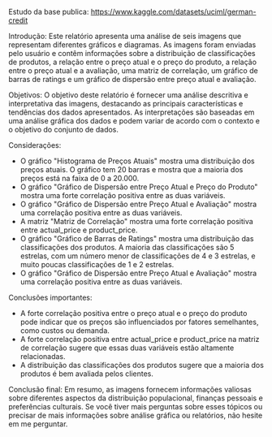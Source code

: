 Estudo da base publica: https://www.kaggle.com/datasets/uciml/german-credit

Introdução:
Este relatório apresenta uma análise de seis imagens que representam diferentes gráficos e diagramas. As imagens foram enviadas pelo usuário e contêm informações sobre a distribuição de classificações de produtos, a relação entre o preço atual e o preço do produto, a relação entre o preço atual e a avaliação, uma matriz de correlação, um gráfico de barras de ratings e um gráfico de dispersão entre preço atual e avaliação.

Objetivos:
O objetivo deste relatório é fornecer uma análise descritiva e interpretativa das imagens, destacando as principais características e tendências dos dados apresentados. As interpretações são baseadas em uma análise gráfica dos dados e podem variar de acordo com o contexto e o objetivo do conjunto de dados.

Considerações:
- O gráfico "Histograma de Preços Atuais" mostra uma distribuição dos preços atuais. O gráfico tem 20 barras e mostra que a maioria dos preços está na faixa de 0 a 20.000.
- O gráfico "Gráfico de Dispersão entre Preço Atual e Preço do Produto" mostra uma forte correlação positiva entre as duas variáveis.
- O gráfico "Gráfico de Dispersão entre Preço Atual e Avaliação" mostra uma correlação positiva entre as duas variáveis.
- A matriz "Matriz de Correlação" mostra uma forte correlação positiva entre actual_price e product_price.
- O gráfico "Gráfico de Barras de Ratings" mostra uma distribuição das classificações dos produtos. A maioria das classificações são 5 estrelas, com um número menor de classificações de 4 e 3 estrelas, e muito poucas classificações de 1 e 2 estrelas.
- O gráfico "Gráfico de Dispersão entre Preço Atual e Avaliação" mostra uma correlação positiva entre as duas variáveis.

Conclusões importantes:
- A forte correlação positiva entre o preço atual e o preço do produto pode indicar que os preços são influenciados por fatores semelhantes, como custos ou demanda.
- A forte correlação positiva entre actual_price e product_price na matriz de correlação sugere que essas duas variáveis estão altamente relacionadas.
- A distribuição das classificações dos produtos sugere que a maioria dos produtos é bem avaliada pelos clientes.

Conclusão final:
Em resumo, as imagens fornecem informações valiosas sobre diferentes aspectos da distribuição populacional, finanças pessoais e preferências culturais. Se você tiver mais perguntas sobre esses tópicos ou precisar de mais informações sobre análise gráfica ou relatórios, não hesite em me perguntar.


